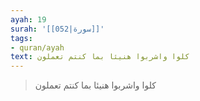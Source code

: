 ```yaml
---
ayah: 19
surah: '[[052|سورة]]'
tags:
- quran/ayah
text: كلوا واشربوا هنيئا بما كنتم تعملون
---
```

> كلوا واشربوا هنيئا بما كنتم تعملون
